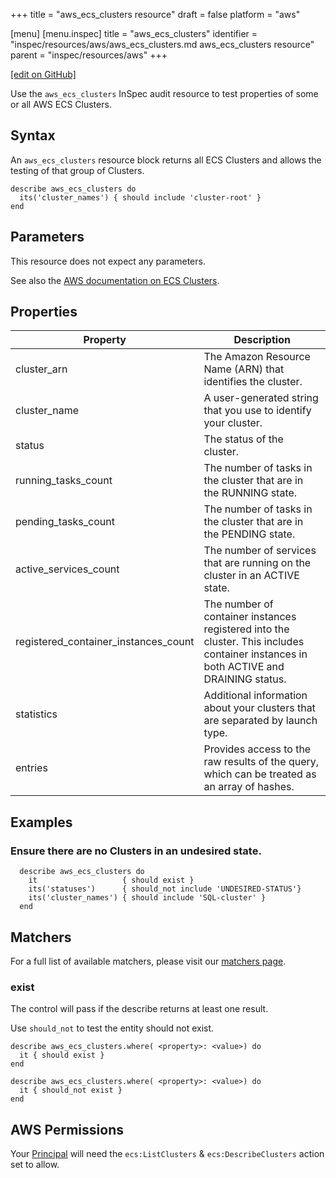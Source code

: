 +++
title = "aws_ecs_clusters resource"
draft = false
platform = "aws"

[menu]
  [menu.inspec]
    title = "aws_ecs_clusters"
    identifier = "inspec/resources/aws/aws_ecs_clusters.md aws_ecs_clusters resource"
    parent = "inspec/resources/aws"
+++

[\[edit on GitHub\]](https://github.com/inspec/inspec-aws/blob/master/docs/resources/aws_ecs_clusters.md)

Use the `aws_ecs_clusters` InSpec audit resource to test properties of some or all AWS ECS Clusters.

## Syntax

An `aws_ecs_clusters` resource block returns all ECS Clusters and allows the testing of that group of Clusters.

    describe aws_ecs_clusters do
      its('cluster_names') { should include 'cluster-root' }
    end

## Parameters

This resource does not expect any parameters.

See also the [AWS documentation on ECS Clusters](https://docs.aws.amazon.com/AmazonECS/latest/developerguide/ECS_clusters.html).

## Properties

| Property                             | Description                                                                                                                          |
| ------------------------------------ | ------------------------------------------------------------------------------------------------------------------------------------ |
| cluster_arn                          | The Amazon Resource Name (ARN) that identifies the cluster.                                                                          |
| cluster_name                         | A user-generated string that you use to identify your cluster.                                                                       |
| status                               | The status of the cluster.                                                                                                           |
| running_tasks_count                  | The number of tasks in the cluster that are in the RUNNING state.                                                                    |
| pending_tasks_count                  | The number of tasks in the cluster that are in the PENDING state.                                                                    |
| active_services_count                | The number of services that are running on the cluster in an ACTIVE state.                                                           |
| registered_container_instances_count | The number of container instances registered into the cluster. This includes container instances in both ACTIVE and DRAINING status. |
| statistics                           | Additional information about your clusters that are separated by launch type.                                                        |
| entries                              | Provides access to the raw results of the query, which can be treated as an array of hashes.                                         |

## Examples

### Ensure there are no Clusters in an undesired state.

      describe aws_ecs_clusters do
        it                   { should exist }
        its('statuses')      { should_not include 'UNDESIRED-STATUS'}
        its('cluster_names') { should include 'SQL-cluster' }
      end

## Matchers

For a full list of available matchers, please visit our [matchers page](/inspec/matchers/).

### exist

The control will pass if the describe returns at least one result.

Use `should_not` to test the entity should not exist.

    describe aws_ecs_clusters.where( <property>: <value>) do
      it { should exist }
    end

    describe aws_ecs_clusters.where( <property>: <value>) do
      it { should_not exist }
    end

## AWS Permissions

Your [Principal](https://docs.aws.amazon.com/IAM/latest/UserGuide/intro-structure.html#intro-structure-principal) will need the `ecs:ListClusters` & `ecs:DescribeClusters` action set to allow.
